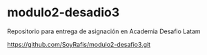 # modulo2-desadio3
Repositorio para entrega de asignación en Academia Desafio Latam

https://github.com/SoyRafis/modulo2-desafio3.git
